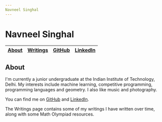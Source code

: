 ```yaml
---
Navneel Singhal
---
```


# Navneel Singhal

| [About][] | [Writings][] | [GitHub][] | [LinkedIn][] |
| - | - | - | - |

## About

I'm currently a junior undergraduate at the Indian Institute of Technology, Delhi. My interests include machine learning, competitive programming, programming languages and geometry. I also like music and photography.

You can find me on [GitHub][] and [LinkedIn][].

The Writings page contains some of my writings I have written over time, along with some Math Olympiad resources.

[About]: https://NavneelSinghal.github.io
[Writings]: https://NavneelSinghal.github.io/writings
[GitHub]: https://github.com/NavneelSinghal/
[LinkedIn]: https://www.linkedin.com/in/navneelsinghal/
